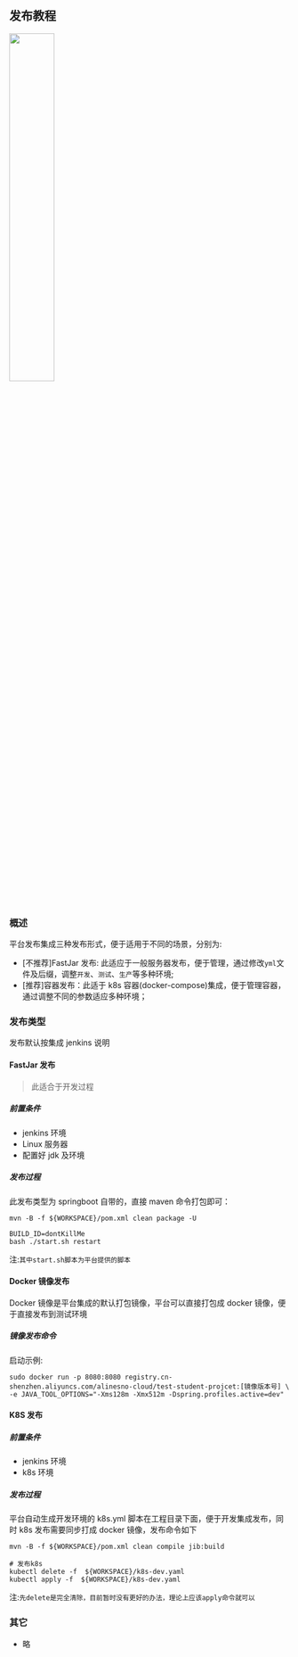 ## 发布教程

<p class="show-images"><img src="/images/undraw_version_control_9bpv.svg" width="40%" /></p>

### 概述

平台发布集成三种发布形式，便于适用于不同的场景，分别为:

- [不推荐]FastJar 发布: 此适应于一般服务器发布，便于管理，通过修改`yml`文件及后缀，调整`开发`、`测试`、`生产`等多种环境;
- [推荐]容器发布：此适于 k8s 容器(docker-compose)集成，便于管理容器，通过调整不同的参数适应多种环境；

### 发布类型

发布默认按集成 jenkins 说明

#### FastJar 发布

> 此适合于开发过程

##### 前置条件

- jenkins 环境
- Linux 服务器
- 配置好 jdk 及环境

##### 发布过程

此发布类型为 springboot 自带的，直接 maven 命令打包即可：

```shell
mvn -B -f ${WORKSPACE}/pom.xml clean package -U

BUILD_ID=dontKillMe
bash ./start.sh restart
```

注:`其中start.sh脚本为平台提供的脚本`

#### Docker 镜像发布

Docker 镜像是平台集成的默认打包镜像，平台可以直接打包成 docker 镜像，便于直接发布到测试环境

##### 镜像发布命令

启动示例:

```shell
sudo docker run -p 8080:8080 registry.cn-shenzhen.aliyuncs.com/alinesno-cloud/test-student-projcet:[镜像版本号] \
-e JAVA_TOOL_OPTIONS="-Xms128m -Xmx512m -Dspring.profiles.active=dev"
```

#### K8S 发布

##### 前置条件

- jenkins 环境
- k8s 环境

##### 发布过程

平台自动生成开发环境的 k8s.yml 脚本在工程目录下面，便于开发集成发布，同时 k8s 发布需要同步打成 docker 镜像，发布命令如下

```shell
mvn -B -f ${WORKSPACE}/pom.xml clean compile jib:build

# 发布k8s
kubectl delete -f  ${WORKSPACE}/k8s-dev.yaml
kubectl apply -f  ${WORKSPACE}/k8s-dev.yaml
```

注:`先delete是完全清除，目前暂时没有更好的办法，理论上应该apply命令就可以`

### 其它

- 略
